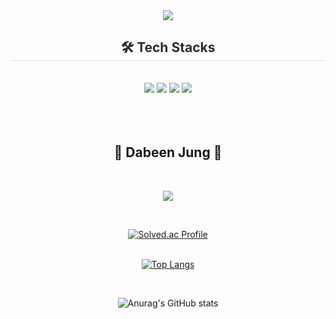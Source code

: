 
<div align="center">

<img src="https://capsule-render.vercel.app/api?type=waving&color=gradient&height=180&text=Dabeen-Jung&animation=&fontColor=ffffff&fontSize=70" />

    


<br/>
  
<h2 style="border-bottom: 1px solid #d8dee4; color: #282d33;"> 🛠️ Tech Stacks </h2> 

<br/>
<div  align= "center">  
<img src="https://img.shields.io/badge/Spring Boot-6DB33F?style=for-the-badge&logo=Spring Boot&logoColor=white">  <img src="https://img.shields.io/badge/MySQL-4479A1?style=for-the-badge&logo=MySQL&logoColor=white"> <img src="https://img.shields.io/badge/Java-007396?style=for-the-badge&logo=Java&logoColor=white"/> <img src="https://img.shields.io/badge/Redis-DC382D?style=for-the-badge&logo=Redis&logoColor=white"/>

 </div>

<br/>
<br/><br/>


## 💬 Dabeen Jung 💬

<br/>

<a href="https://velog.io/@dabeen-jung"><img src="https://img.shields.io/badge/Velog-20C997?style=flat&logo=Velog&logoColor=white&link=https://velog.io/@dabeen-jung"/></a>



<br/>


[![Solved.ac Profile](http://mazassumnida.wtf/api/generate_badge?boj=ltea99)](https://solved.ac/ltea99)<br/>
<br/>
  
[![Top Langs](https://github-readme-stats.vercel.app/api/top-langs/?username=dabeen-jung&layout=donut)](https://github.com/anuraghazra/github-readme-stats)

<br/>

![Anurag's GitHub stats](https://github-readme-stats.vercel.app/api?username=dabeen-jung&show_icons=true&theme=radical)

</div>
